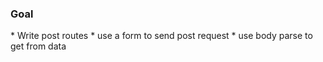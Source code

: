 <h3> Goal </h3>
* Write post routes
* use a form to send post request
* use body parse to get from data
